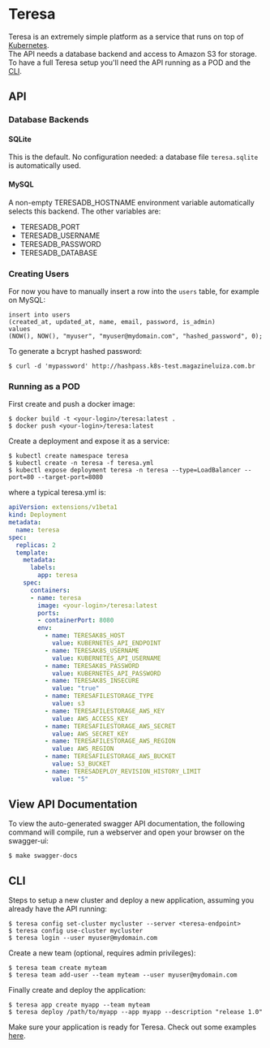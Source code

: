 # Teresa

Teresa is an extremely simple platform as a service that runs on top of [Kubernetes](https://github.com/kubernetes/kubernetes).  
The API needs a database backend and access to Amazon S3 for storage.  
To have a full Teresa setup you'll need the API running as a POD and the [CLI](https://github.com/luizalabs/teresa-cli).  

## API

### Database Backends

#### SQLite

This is the default. No configuration needed: a database file `teresa.sqlite` is automatically used.

#### MySQL

A non-empty TERESADB_HOSTNAME environment variable automatically selects this backend. The
other variables are:

* TERESADB_PORT
* TERESADB_USERNAME
* TERESADB_PASSWORD
* TERESADB_DATABASE

### Creating Users

For now you have to manually insert a row into the `users` table, for example on MySQL:

    insert into users
    (created_at, updated_at, name, email, password, is_admin)
    values
    (NOW(), NOW(), "myuser", "myuser@mydomain.com", "hashed_password", 0);

To generate a bcrypt hashed password:

    $ curl -d 'mypassword' http://hashpass.k8s-test.magazineluiza.com.br

### Running as a POD

First create and push a docker image:

    $ docker build -t <your-login>/teresa:latest .
    $ docker push <your-login>/teresa:latest

Create a deployment and expose it as a service:

    $ kubectl create namespace teresa
    $ kubectl create -n teresa -f teresa.yml
    $ kubectl expose deployment teresa -n teresa --type=LoadBalancer --port=80 --target-port=8080

where a typical teresa.yml is:

```yaml
apiVersion: extensions/v1beta1
kind: Deployment
metadata:
  name: teresa
spec:
  replicas: 2
  template:
    metadata:
      labels:
        app: teresa
    spec:
      containers:
      - name: teresa
        image: <your-login>/teresa:latest
        ports:
        - containerPort: 8080
        env:
          - name: TERESAK8S_HOST
            value: KUBERNETES_API_ENDPOINT
          - name: TERESAK8S_USERNAME
            value: KUBERNETES_API_USERNAME
          - name: TERESAK8S_PASSWORD
            value: KUBERNETES_API_PASSWORD
          - name: TERESAK8S_INSECURE
            value: "true"
          - name: TERESAFILESTORAGE_TYPE
            value: s3
          - name: TERESAFILESTORAGE_AWS_KEY
            value: AWS_ACCESS_KEY
          - name: TERESAFILESTORAGE_AWS_SECRET
            value: AWS_SECRET_KEY
          - name: TERESAFILESTORAGE_AWS_REGION
            value: AWS_REGION
          - name: TERESAFILESTORAGE_AWS_BUCKET
            value: S3_BUCKET
          - name: TERESADEPLOY_REVISION_HISTORY_LIMIT
            value: "5"
```

## View API Documentation

To view the auto-generated swagger API documentation, the following command will compile, run a webserver and open your browser on the swagger-ui:

    $ make swagger-docs

## CLI

Steps to setup a new cluster and deploy a new application, assuming you already have the API running:

    $ teresa config set-cluster mycluster --server <teresa-endpoint>
    $ teresa config use-cluster mycluster
    $ teresa login --user myuser@mydomain.com

Create a new team (optional, requires admin privileges):

    $ teresa team create myteam
    $ teresa team add-user --team myteam --user myuser@mydomain.com

Finally create and deploy the application:

    $ teresa app create myapp --team myteam
    $ teresa deploy /path/to/myapp --app myapp --description "release 1.0"

Make sure your application is ready for Teresa.
Check out some examples [here](https://github.com/luizalabs/hello-teresa).

